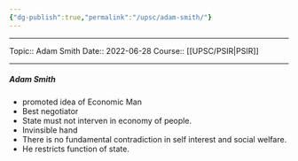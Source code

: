 ```yaml
---
{"dg-publish":true,"permalink":"/upsc/adam-smith/"}
---
```


----
Topic:: Adam Smith
Date:: 2022-06-28
Course:: [[UPSC/PSIR\|PSIR]] 

----

##### Adam Smith 
- promoted idea of Economic Man
- Best negotiator 
- State must not interven in economy of people. 
- Invinsible hand 
- There is no fundamental contradiction in self interest and social welfare.
- He restricts function of state. 

